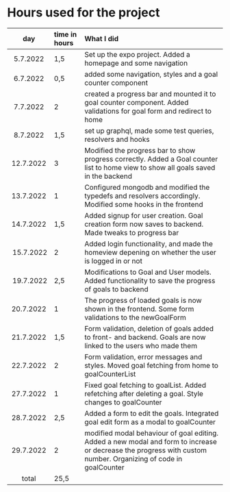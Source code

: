 # Hours used for the project

| day | time in hours | What I did  |
| :----:|:-----| :-----|
| 5.7.2022 |1,5 | Set up the expo project. Added a homepage and some navigation  |
|6.7.2022|0,5|  added some navigation, styles and a goal counter component |
|7.7.2022|2| created a progress bar and mounted it to goal counter component. Added validations for goal form and redirect to home|
|8.7.2022|1,5|  set up graphql, made some test queries, resolvers and hooks |
|12.7.2022|3|  Modified the progress bar to show progress correctly. Added a Goal counter list to home view to show all goals saved in the backend |
|13.7.2022|1|  Configured mongodb and modified the typedefs and resolvers accordingly. Modified some hooks in the frontend |
|14.7.2022|1,5|Added signup for user creation. Goal creation form now saves to backend. Made tweaks to progress bar |
| 15.7.2022| 2 |Added login functionality, and made the homeview depening on whether the user is logged in or not|
| 19.7.2022| 2,5 |Modifications to Goal and User models. Added functionality to save the progress of goals to backend |
| 20.7.2022 |1 | The progress of loaded goals is now shown in the frontend. Some form validations to the newGoalForm |
| 21.7.2022 |1,5 | Form validation, deletion of goals added to front- and backend. Goals are now linked to the users who made them |
| 22.7.2022 |2 | Form validation, error messages and styles. Moved goal fetching from home to goalCounterList |
| 27.7.2022 |1 | Fixed goal fetching to goalList. Added refetching after deleting a goal. Style changes to goalCounter |
| 28.7.2022 |2,5 | Added a form to edit the goals. Integrated goal edit form as a modal to goalCounter |
| 29.7.2022 |2 | modified modal behaviour of goal editing. Added a new modal and form to increase or decrease the progress with custom number. Organizing of code in goalCounter |
| total   | 25,5   | | 
